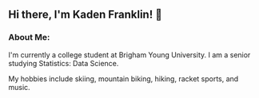 ## Hi there, I'm Kaden Franklin! 👋

### About Me:
I'm currently a college student at Brigham Young University. I am a senior studying Statistics: Data Science.

My hobbies include skiing, mountain biking, hiking, racket sports, and music.
<!--
**kadenf17/kadenf17** is a ✨ _special_ ✨ repository because its `README.md` (this file) appears on your GitHub profile.

Here are some ideas to get you started:

- 🔭 I’m currently working on ...
- 🌱 I’m currently learning ...
- 👯 I’m looking to collaborate on ...
- 🤔 I’m looking for help with ...
- 💬 Ask me about ...
- 📫 How to reach me: ...
- 😄 Pronouns: ...
- ⚡ Fun fact: ...
-->
